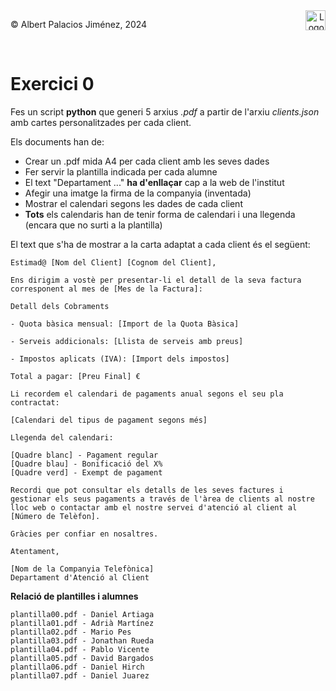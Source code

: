 <div style="display: flex; width: 100%;">
    <div style="flex: 1; padding: 0px;">
        <p>© Albert Palacios Jiménez, 2024</p>
    </div>
    <div style="flex: 1; padding: 0px; text-align: right;">
        <img src="./assets/ieti.png" height="32" alt="Logo de IETI" style="max-height: 32px;">
    </div>
</div>
<br/>

# Exercici 0

Fes un script **python** que generi 5 arxius *.pdf* a partir de l'arxiu *clients.json* amb cartes personalitzades per cada client.

Els documents han de:

- Crear un .pdf mida A4 per cada client amb les seves dades
- Fer servir la plantilla indicada per cada alumne
- El text "Departament ..." **ha d'enllaçar** cap a la web de l'institut
- Afegir una imatge la firma de la companyia (inventada)
- Mostrar el calendari segons les dades de cada client
- **Tots** els calendaris han de tenir forma de calendari i una llegenda (encara que no surti a la plantilla)

El text que s'ha de mostrar a la carta adaptat a cada client és el següent:
```text
Estimad@ [Nom del Client] [Cognom del Client],

Ens dirigim a vostè per presentar-li el detall de la seva factura corresponent al mes de [Mes de la Factura]:

Detall dels Cobraments

- Quota bàsica mensual: [Import de la Quota Bàsica]

- Serveis addicionals: [Llista de serveis amb preus]

- Impostos aplicats (IVA): [Import dels impostos]

Total a pagar: [Preu Final] €

Li recordem el calendari de pagaments anual segons el seu pla contractat:

[Calendari del tipus de pagament segons més]

Llegenda del calendari:

[Quadre blanc] - Pagament regular
[Quadre blau] - Bonificació del X%
[Quadre verd] - Exempt de pagament

Recordi que pot consultar els detalls de les seves factures i gestionar els seus pagaments a través de l'àrea de clients al nostre lloc web o contactar amb el nostre servei d'atenció al client al [Número de Telèfon].

Gràcies per confiar en nosaltres.

Atentament,

[Nom de la Companyia Telefònica]
Departament d'Atenció al Client
```

**Relació de plantilles i alumnes**

```text
plantilla00.pdf - Daniel Artiaga
plantilla01.pdf - Adrià Martínez
plantilla02.pdf - Mario Pes
plantilla03.pdf - Jonathan Rueda
plantilla04.pdf - Pablo Vicente
plantilla05.pdf - David Bargados
plantilla06.pdf - Daniel Hirch
plantilla07.pdf - Daniel Juarez
```

